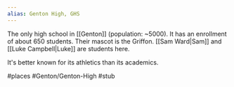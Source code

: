 ```yaml
---
alias: Genton High, GHS
---
```


The only high school in [[Genton]] (population: ~5000). It has an enrollment of about 650 students. Their mascot is the Griffon. [[Sam Ward|Sam]] and [[Luke Campbell|Luke]] are students here.

It's better known for its athletics than its academics.

#places #Genton/Genton-High #stub 